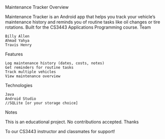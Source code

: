 Maintenance Tracker
Overview

Maintenance Tracker is an Android app that helps you track your vehicle’s maintenance history and reminds you of routine tasks like oil changes or tire rotations. Built for the CS3443 Applications Programming course.
Team

    Billy Allen
    Ahmad Yahya
    Travis Henry

Features

    Log maintenance history (dates, costs, notes)
    Get reminders for routine tasks
    Track multiple vehicles
    View maintenance overview

Technologies

    Java
    Android Studio
    //SQLite [or your storage choice]

Notes

This is an educational project. No contributions accepted.
Thanks

To our CS3443 instructor and classmates for support!
